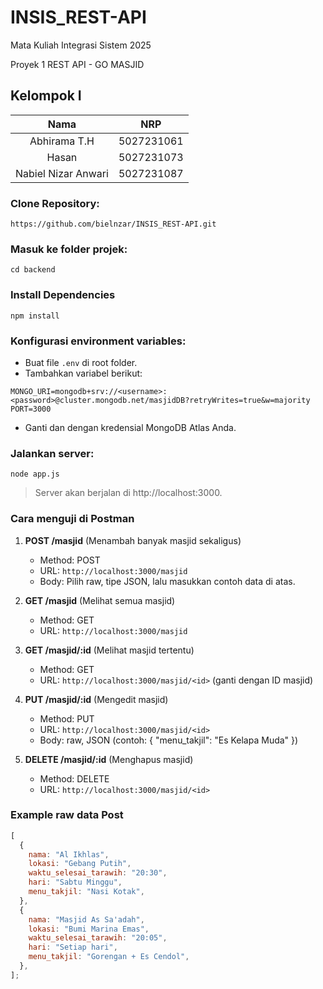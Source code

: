 # INSIS_REST-API

Mata Kuliah Integrasi Sistem 2025

Proyek 1 REST API - GO MASJID

## Kelompok I

|      **Nama**       |  **NRP**   |
| :-----------------: | :--------: |
|    Abhirama T.H     | 5027231061 |
|        Hasan        | 5027231073 |
| Nabiel Nizar Anwari | 5027231087 |

### Clone Repository:

```
https://github.com/bielnzar/INSIS_REST-API.git
```

### Masuk ke folder projek:

```
cd backend
```

### Install Dependencies

```
npm install
```

### Konfigurasi environment variables:

- Buat file `.env` di root folder.
- Tambahkan variabel berikut:

```
MONGO_URI=mongodb+srv://<username>:<password>@cluster.mongodb.net/masjidDB?retryWrites=true&w=majority
PORT=3000
```

- Ganti <username> dan <password> dengan kredensial MongoDB Atlas Anda.

### Jalankan server:

```
node app.js
```

> Server akan berjalan di http://localhost:3000.

### Cara menguji di Postman

1. **POST /masjid** (Menambah banyak masjid sekaligus)

   - Method: POST
   - URL: `http://localhost:3000/masjid`
   - Body: Pilih raw, tipe JSON, lalu masukkan contoh data di atas.

2. **GET /masjid** (Melihat semua masjid)

   - Method: GET
   - URL: `http://localhost:3000/masjid`

3. **GET /masjid/:id** (Melihat masjid tertentu)

   - Method: GET
   - URL: `http://localhost:3000/masjid/<id>` (ganti <id> dengan ID masjid)

4. **PUT /masjid/:id** (Mengedit masjid)

   - Method: PUT
   - URL: `http://localhost:3000/masjid/<id>`
   - Body: raw, JSON (contoh: { "menu_takjil": "Es Kelapa Muda" })

5. **DELETE /masjid/:id** (Menghapus masjid)
   - Method: DELETE
   - URL: `http://localhost:3000/masjid/<id>`

### Example raw data Post

```js
[
  {
    nama: "Al Ikhlas",
    lokasi: "Gebang Putih",
    waktu_selesai_tarawih: "20:30",
    hari: "Sabtu Minggu",
    menu_takjil: "Nasi Kotak",
  },
  {
    nama: "Masjid As Sa'adah",
    lokasi: "Bumi Marina Emas",
    waktu_selesai_tarawih: "20:05",
    hari: "Setiap hari",
    menu_takjil: "Gorengan + Es Cendol",
  },
];
```

